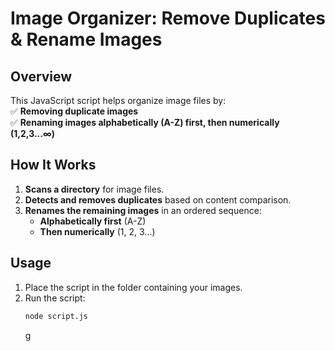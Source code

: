 # Image Organizer: Remove Duplicates & Rename Images

## Overview

This JavaScript script helps organize image files by:  
✅ **Removing duplicate images**  
✅ **Renaming images alphabetically (A-Z) first, then numerically (1,2,3...∞)**

## How It Works

1. **Scans a directory** for image files.
2. **Detects and removes duplicates** based on content comparison.
3. **Renames the remaining images** in an ordered sequence:
   - **Alphabetically first** (A-Z)
   - **Then numerically** (1, 2, 3...)

## Usage

1. Place the script in the folder containing your images.
2. Run the script:
   ```sh
   node script.js
   ```
   g
